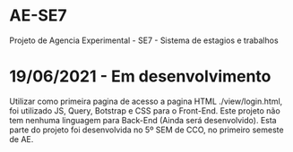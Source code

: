 # AE-SE7
Projeto de Agencia Experimental - SE7 - Sistema de estagios e trabalhos

# 19/06/2021 -  Em desenvolvimento
  Utilizar como primeira pagina de acesso a pagina HTML ./view/login.html, foi utilizado JS, Query, Botstrap e CSS para o Front-End. Este projeto não tem nenhuma linguagem para Back-End (Ainda será desenvolvido). Esta parte do projeto foi desenvolvida no 5º SEM de CCO, no primeiro semeste de AE.
